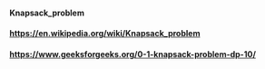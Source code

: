 #### Knapsack_problem
#### https://en.wikipedia.org/wiki/Knapsack_problem
#### https://www.geeksforgeeks.org/0-1-knapsack-problem-dp-10/

